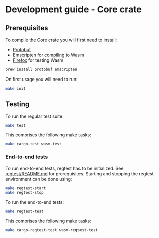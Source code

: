 # Development guide - Core crate

## Prerequisites
To compile the Core crate you will first need to install:
- [Protobuf](https://protobuf.dev/installation/)
- [Emscripten](https://emscripten.org/docs/getting_started/downloads.html) for compiling to Wasm
- [Firefox](https://mozilla.org/firefox/download/) for testing Wasm

```bash
brew install protobuf emscripten
```

On first usage you will need to run:
```bash
make init
```

## Testing
To run the regular test suite:
```bash
make test
```
This comprises the following make tasks:
```bash
make cargo-test wasm-test
```

### End-to-end tests
To run end-to-end tests, regtest has to be initialized. See [regtest/README.md](../../regtest/README.md) for prerequisites. Starting and stopping the regtest environment can be done using:
```bash
make regtest-start
make regtest-stop
```

To run the end-to-end tests:
```bash
make regtest-test
```
This comprises the following make tasks:
```bash
make cargo-regtest-test wasm-regtest-test
```